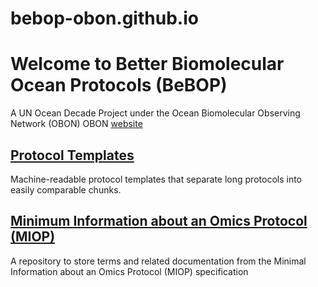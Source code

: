# bebop-obon.github.io

# Welcome to Better Biomolecular Ocean Protocols (BeBOP)
A UN Ocean Decade Project under the Ocean Biomolecular Observing Network (OBON)
OBON [website](https://www.obon-ocean.org/)

## [Protocol Templates](protocol_template_description.md)

Machine-readable protocol templates that separate long protocols into easily comparable chunks.

## [Minimum Information about an Omics Protocol (MIOP)](miop.md)

A repository to store terms and related documentation from the Minimal Information about an Omics Protocol (MIOP) specification
